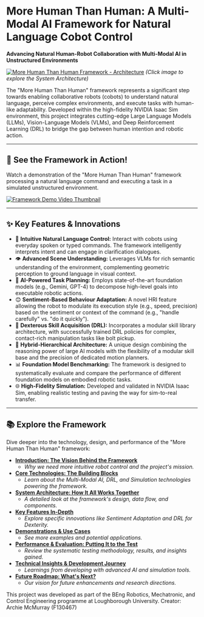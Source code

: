 # More Human Than Human: A Multi-Modal AI Framework for Natural Language Cobot Control

**Advancing Natural Human-Robot Collaboration with Multi-Modal AI in Unstructured Environments**

[![More Human Than Human Framework - Architecture](_assets/architecture_diagram.png)](docs/02_System_Architecture.md)
*(Click image to explore the System Architecture)*

The "More Human Than Human" framework represents a significant step towards enabling collaborative robots (cobots) to understand natural language, perceive complex environments, and execute tasks with human-like adaptability. Developed within the high-fidelity NVIDIA Isaac Sim environment, this project integrates cutting-edge Large Language Models (LLMs), Vision-Language Models (VLMs), and Deep Reinforcement Learning (DRL) to bridge the gap between human intention and robotic action.

---

## 🚀 See the Framework in Action!

Watch a demonstration of the "More Human Than Human" framework processing a natural language command and executing a task in a simulated unstructured environment.

[![Framework Demo Video Thumbnail](_assets/framework_demo_thumbnail.png)](_assets/framework_demo_video.mp4)


---

## ✨ Key Features & Innovations

* 💬 **Intuitive Natural Language Control:** Interact with cobots using everyday spoken or typed commands. The framework intelligently interprets intent and can engage in clarification dialogues.
* 👁️ **Advanced Scene Understanding:** Leverages VLMs for rich semantic understanding of the environment, complementing geometric perception to ground language in visual context.
* 🧠 **AI-Powered Task Planning:** Employs state-of-the-art foundation models (e.g., Gemini, GPT-4) to decompose high-level goals into executable robotic actions.
* 😊 **Sentiment-Based Behaviour Adaptation:** A novel HRI feature allowing the robot to modulate its execution style (e.g., speed, precision) based on the sentiment or context of the command (e.g., "handle carefully" vs. "do it quickly").
* 🦾 **Dexterous Skill Acquisition (DRL):** Incorporates a modular skill library architecture, with successfully trained DRL policies for complex, contact-rich manipulation tasks like bolt pickup.
* 🔗 **Hybrid-Hierarchical Architecture:** A unique design combining the reasoning power of large AI models with the flexibility of a modular skill base and the precision of dedicated motion planners.
* 📊 **Foundation Model Benchmarking:** The framework is designed to systematically evaluate and compare the performance of different foundation models on embodied robotic tasks.
* 🌐 **High-Fidelity Simulation:** Developed and validated in NVIDIA Isaac Sim, enabling realistic testing and paving the way for sim-to-real transfer.

---

## 📚 Explore the Framework

Dive deeper into the technology, design, and performance of the "More Human Than Human" framework:

* **[Introduction: The Vision Behind the Framework](docs/00_Introduction.md)**
    * *Why we need more intuitive robot control and the project's mission.*
* **[Core Technologies: The Building Blocks](docs/01_Core_Technologies.md)**
    * *Learn about the Multi-Modal AI, DRL, and Simulation technologies powering the framework.*
* **[System Architecture: How It All Works Together](docs/02_System_Architecture.md)**
    * *A detailed look at the framework's design, data flow, and components.*
* **[Key Features In-Depth](docs/03_Key_Features_Hub.md)**
    * *Explore specific innovations like Sentiment Adaptation and DRL for Dexterity.*
* **[Demonstrations & Use Cases](docs/04_Demonstrations.md)**
    * *See more examples and potential applications.*
* **[Performance & Evaluation: Putting It to the Test](docs/05_Performance_Evaluation.md)**
    * *Review the systematic testing methodology, results, and insights gained.*
* **[Technical Insights & Development Journey](docs/06_Technical_Insights.md)**
    * *Learnings from developing with advanced AI and simulation tools.*
* **[Future Roadmap: What's Next?](docs/07_Future_Roadmap.md)**
    * *Our vision for future enhancements and research directions.*



This project was developed as part of the BEng Robotics, Mechatronic, and Control Engineering programme at Loughborough University.
Creator: Archie McMurray (F130467)

